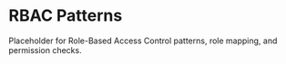 # RBAC Patterns

Placeholder for Role-Based Access Control patterns, role mapping, and permission checks.
